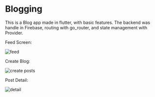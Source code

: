 # Blogging

This is a Blog app made in flutter, with basic features. The backend was handle in Firebase, routing with go_router, and state management with Provider.

Feed Screen:

![feed](https://user-images.githubusercontent.com/84458390/192355400-7e574eb1-d719-4ec0-a179-e30a03684b30.PNG)

Create Blog:

![create posts](https://user-images.githubusercontent.com/84458390/192355484-a69eb7cb-9c0e-43bf-ac1b-3e830a8a4eab.PNG)

Post Detail:

![detail](https://user-images.githubusercontent.com/84458390/192355694-2555e150-2398-416b-9312-c0a9d799d799.PNG)
